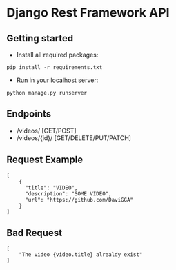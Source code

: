 # Django Rest Framework API

## Getting started
 
 - Install all required packages:
```
pip install -r requirements.txt
```
- Run in your localhost server:
```
python manage.py runserver
```

## Endpoints

- /videos/ [GET/POST]
- /videos/{id}/ [GET/DELETE/PUT/PATCH]

## Request Example

```
[
    {
      "title": "VIDEO",
      "description": "SOME VIDEO",
      "url": "https://github.com/DaviGGA"
    }
]
```
## Bad Request
```
[
    "The video {video.title} alrealdy exist"
]
```
